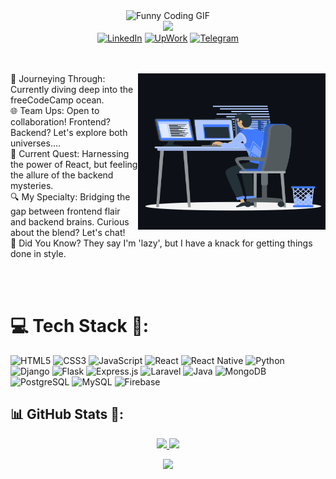 <div align="center">
    <img src="https://i.gifer.com/Z6W9.gif" alt="Funny Coding GIF" height="300">
</div>
<div align="center">
      <a href="https://github.com/DenverCoder1/readme-typing-svg">
  <img src="https://readme-typing-svg.herokuapp.com?lines=Computer+Science+Student;Full+Stack+Web+Developer;Always%20learning%20new%20things&center=true&width=500&height=50&size=32">
</a>
</div>
<div align="center">
    <a href="https://www.linkedin.com/in/john-henry-chavarria-zurita-787343289"><img src="https://img.shields.io/badge/Linkedin-0077b5?style=flat&logo=linkedin" alt="LinkedIn" /></a>
    <a href=""><img src="https://img.shields.io/badge/Upwork-494949?style=flat&logo=upwork" alt="UpWork" /></a>
    <a href=""><img src="https://img.shields.io/badge/Telegram-0088cc?style=flat&logo=telegram" alt="Telegram" /></a>
</div>
<br>
<br>

<p><img align="right" height="250" width="300" src="https://raw.githubusercontent.com/SubhadeepZilong/SubhadeepZilong/main/icons/animation_500_kxa883sd.gif" alt="SubhadeepZilong" /></p>

🚀 Journeying Through: Currently diving deep into the freeCodeCamp ocean.<br>🌐 Team Ups: Open to collaboration! Frontend? Backend? Let's explore both universes....<br>📘 Current Quest: Harnessing the power of React, but feeling the allure of the backend mysteries.<br>🔍 My Specialty: Bridging the gap between frontend flair and backend brains. Curious about the blend? Let's chat!<br>🌟 Did You Know? They say I'm 'lazy', but I have a knack for getting things done in style.

<br>
<br>


# 💻 Tech Stack 🥇:

![HTML5](https://img.shields.io/badge/html5-%23E34F26.svg?style=for-the-badge&logo=html5&logoColor=white)
![CSS3](https://img.shields.io/badge/css3-%231572B6.svg?style=for-the-badge&logo=css3&logoColor=white)
![JavaScript](https://img.shields.io/badge/javascript-%23323330.svg?style=for-the-badge&logo=javascript&logoColor=%23F7DF1E)
![React](https://img.shields.io/badge/react-%2320232a.svg?style=for-the-badge&logo=react&logoColor=%2361DAFB)
![React Native](https://img.shields.io/badge/react--native-%2320232a.svg?style=for-the-badge&logo=react&logoColor=%2361DAFB)
![Python](https://img.shields.io/badge/python-%2314354C.svg?style=for-the-badge&logo=python&logoColor=white)
![Django](https://img.shields.io/badge/django-%23092E20.svg?style=for-the-badge&logo=django&logoColor=white)
![Flask](https://img.shields.io/badge/flask-%23000.svg?style=for-the-badge&logo=flask&logoColor=white)
![Express.js](https://img.shields.io/badge/express.js-%23404d59.svg?style=for-the-badge&logo=express&logoColor=white)
![Laravel](https://img.shields.io/badge/laravel-%23FF2D20.svg?style=for-the-badge&logo=laravel&logoColor=white)
![Java](https://img.shields.io/badge/Java-%23ED8B00.svg?style=for-the-badge&logo=java&logoColor=white)
![MongoDB](https://img.shields.io/badge/MongoDB-%234ea94b.svg?style=for-the-badge&logo=mongodb&logoColor=white)
![PostgreSQL](https://img.shields.io/badge/PostgreSQL-%23336791.svg?style=for-the-badge&logo=postgresql&logoColor=white)
![MySQL](https://img.shields.io/badge/mysql-%2300f.svg?style=for-the-badge&logo=mysql&logoColor=white)
![Firebase](https://img.shields.io/badge/firebase-%23039BE5.svg?style=for-the-badge&logo=firebase&logoColor=white)

## 📊 GitHub Stats 🧋:
<p align="center">
  <a href="https://github.com/link200309">
    <img height="180em" src="https://github-readme-stats-eight-theta.vercel.app/api?username=link200309&show_icons=true&theme=algolia&include_all_commits=true&count_private=true">
    <img height="180em" src="https://github-readme-stats-eight-theta.vercel.app/api/top-langs/?username=link200309&layout=compact&langs_count=8&theme=algolia">
  </a>
</p>

<p align="center">
  <img src="https://github-readme-streak-stats.herokuapp.com/?user=link200309&theme=algolia&hide_border=false"/>
</p>


